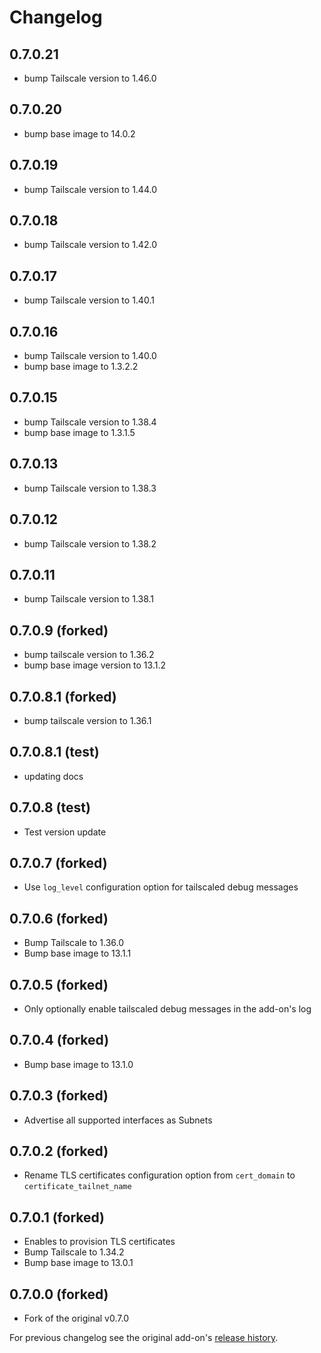 # Changelog

## 0.7.0.21

- bump Tailscale version to 1.46.0

## 0.7.0.20

- bump base image to 14.0.2
  
## 0.7.0.19

- bump Tailscale version to 1.44.0

## 0.7.0.18

- bump Tailscale version to 1.42.0

## 0.7.0.17

- bump Tailscale version to 1.40.1

## 0.7.0.16

- bump Tailscale version to 1.40.0
- bump base image to 1.3.2.2

## 0.7.0.15

- bump Tailscale version to 1.38.4
- bump base image to 1.3.1.5

## 0.7.0.13

- bump Tailscale version to 1.38.3

## 0.7.0.12

- bump Tailscale version to 1.38.2

## 0.7.0.11

- bump Tailscale version to 1.38.1

## 0.7.0.9 (forked)

- bump tailscale version to 1.36.2
- bump base image version to 13.1.2


## 0.7.0.8.1 (forked)

- bump tailscale version to 1.36.1


## 0.7.0.8.1 (test)

- updating docs

## 0.7.0.8 (test)

- Test version update

## 0.7.0.7 (forked)

- Use `log_level` configuration option for tailscaled debug messages

## 0.7.0.6 (forked)

- Bump Tailscale to 1.36.0
- Bump base image to 13.1.1

## 0.7.0.5 (forked)

- Only optionally enable tailscaled debug messages in the add-on's log

## 0.7.0.4 (forked)

- Bump base image to 13.1.0

## 0.7.0.3 (forked)

- Advertise all supported interfaces as Subnets

## 0.7.0.2 (forked)

- Rename TLS certificates configuration option from `cert_domain` to `certificate_tailnet_name`

## 0.7.0.1 (forked)

- Enables to provision TLS certificates
- Bump Tailscale to 1.34.2
- Bump base image to 13.0.1

## 0.7.0.0 (forked)

- Fork of the original v0.7.0

For previous changelog see the original add-on's [release history](https://github.com/hassio-addons/addon-tailscale/releases).
